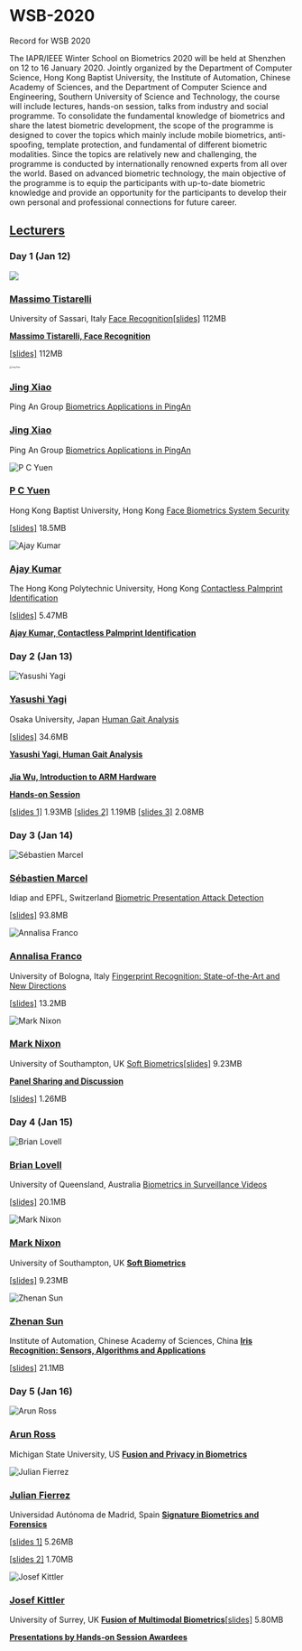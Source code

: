 # WSB-2020
Record for WSB 2020

The IAPR/IEEE Winter School on Biometrics 2020 will be held at Shenzhen on 12 to 16 January 2020. Jointly organized by the Department of Computer Science, Hong Kong Baptist University, the Institute of Automation, Chinese Academy of Sciences, and the Department of Computer Science and Engineering, Southern University of Science and Technology, the course will include lectures, hands-on session, talks from industry and social programme. To consolidate the fundamental knowledge of biometrics and share the latest biometric development, the scope of the programme is designed to cover the topics which mainly include mobile biometrics, anti-spoofing, template protection, and fundamental of different biometric modalities. Since the topics are relatively new and challenging, the programme is conducted by internationally renowned experts from all over the world. Based on advanced biometric technology, the main objective of the programme is to equip the participants with up-to-date biometric knowledge and provide an opportunity for the participants to develop their own personal and professional connections for future career.



## [Lecturers]( https://www.comp.hkbu.edu.hk/wsb2020/lecturer.php )

### **Day 1** (Jan 12)

  <img  src="https://www.comp.hkbu.edu.hk/wsb2020/images/speakers/massimo-tistarelli.jpg" />  

### [Massimo Tistarelli](https://www.comp.hkbu.edu.hk/wsb2020/lecturer_details.php?lect_id=10)

University of Sassari, Italy
[Face Recognition](https://www.comp.hkbu.edu.hk/wsb2020/lecturer_details.php?lect_id=10)[[slides\]](https://www.comp.hkbu.edu.hk/wsb2020/slides/Massimo_Tistarelli.pdf) 112MB

 [**Massimo Tistarelli, Face Recognition**](https://www.comp.hkbu.edu.hk/wsb2020/lecturer_details.php?lect_id=10) 

[[slides\]](https://www.comp.hkbu.edu.hk/wsb2020/slides/Massimo_Tistarelli.pdf) 112MB



<img src="https://www.comp.hkbu.edu.hk/wsb2020/images/speakers/jing_xiao.jpg" alt="Jing Xiao" style="zoom:25%;" />

### [Jing Xiao](https://www.comp.hkbu.edu.hk/wsb2020/lecturer_details.php?lect_id=12)

Ping An Group
[Biometrics Applications in PingAn](https://www.comp.hkbu.edu.hk/wsb2020/lecturer_details.php?lect_id=12)



### [Jing Xiao](https://www.comp.hkbu.edu.hk/wsb2020/lecturer_details.php?lect_id=12)

Ping An Group
[Biometrics Applications in PingAn](https://www.comp.hkbu.edu.hk/wsb2020/lecturer_details.php?lect_id=12)



![P C Yuen](https://www.comp.hkbu.edu.hk/wsb2020/images/speakers/pcyuen.jpg)

### [P C Yuen](http://www.comp.hkbu.edu.hk/~pcyuen/)

Hong Kong Baptist University, Hong Kong
[Face Biometrics System Security](https://www.comp.hkbu.edu.hk/wsb2020/lecturer_details.php?lect_id=14)

[[slides\]](https://www.comp.hkbu.edu.hk/wsb2020/slides/PC_Yuen.pdf) 18.5MB



![Ajay Kumar](https://www.comp.hkbu.edu.hk/wsb2020/images/speakers/ajay-kumar.jpg)

### [Ajay Kumar](http://www.comp.polyu.edu.hk/~csajaykr)

The Hong Kong Polytechnic University, Hong Kong
[Contactless Palmprint Identification](https://www.comp.hkbu.edu.hk/wsb2020/lecturer_details.php?lect_id=4)

[[slides\]](https://www.comp.hkbu.edu.hk/wsb2020/slides/Ajay_Kumar.pdf) 5.47MB

[**Ajay Kumar, Contactless Palmprint Identification**](https://www.comp.hkbu.edu.hk/wsb2020/lecturer_details.php?lect_id=4)



### Day 2 (Jan 13)

![Yasushi Yagi](https://www.comp.hkbu.edu.hk/wsb2020/images/speakers/yasushi-yagi.jpg)

### [Yasushi Yagi](http://www.am.sanken.osaka-u.ac.jp/~yagi/)

Osaka University, Japan
[Human Gait Analysis](https://www.comp.hkbu.edu.hk/wsb2020/lecturer_details.php?lect_id=13)

[[slides\]](https://www.comp.hkbu.edu.hk/wsb2020/slides/Yasushi_Yagi.pdf) 34.6MB

[**Yasushi Yagi, Human Gait Analysis**](https://www.comp.hkbu.edu.hk/wsb2020/lecturer_details.php?lect_id=13)

### 

[**Jia Wu, Introduction to ARM Hardware**](https://www.comp.hkbu.edu.hk/wsb2020/hands_on.php)

[**Hands-on Session**](https://www.comp.hkbu.edu.hk/wsb2020/hands_on.php)

 [[slides 1\]](https://www.comp.hkbu.edu.hk/wsb2020/slides/handson1.pdf) 1.93MB
[[slides 2\]](https://www.comp.hkbu.edu.hk/wsb2020/slides/handson2.pdf) 1.19MB
[[slides 3\]](https://www.comp.hkbu.edu.hk/wsb2020/slides/handson3.pdf) 2.08MB 



### **Day 3** (Jan 14)



![Sébastien Marcel](https://www.comp.hkbu.edu.hk/wsb2020/images/speakers/sebastien-marcel.jpg)

### [Sébastien Marcel](http://www.idiap.ch/~marcel)

Idiap and EPFL, Switzerland
[Biometric Presentation Attack Detection](https://www.comp.hkbu.edu.hk/wsb2020/lecturer_details.php?lect_id=6)

[[slides\]](https://www.comp.hkbu.edu.hk/wsb2020/slides/Sébastien_Marcel.pdf) 93.8MB

![Annalisa Franco](https://www.comp.hkbu.edu.hk/wsb2020/images/speakers/annalisa-franco.png)

### [Annalisa Franco](https://www.unibo.it/sitoweb/annalisa.franco/en)

University of Bologna, Italy
[Fingerprint Recognition: State-of-the-Art and New Directions](https://www.comp.hkbu.edu.hk/wsb2020/lecturer_details.php?lect_id=2)

[[slides\]](https://www.comp.hkbu.edu.hk/wsb2020/slides/Annalisa_Franco.pdf) 13.2MB



![Mark Nixon](https://www.comp.hkbu.edu.hk/wsb2020/images/speakers/mark-nixon.png)

### [Mark Nixon](https://www.ecs.soton.ac.uk/people/msn)

University of Southampton, UK
[Soft Biometrics](https://www.comp.hkbu.edu.hk/wsb2020/lecturer_details.php?lect_id=7)[[slides\]](https://www.comp.hkbu.edu.hk/wsb2020/slides/Mark_Nixon.pdf) 9.23MB

**[Panel Sharing and Discussion](https://www.comp.hkbu.edu.hk/wsb2020/panel_sharing.php)**

[[slides\]](https://www.comp.hkbu.edu.hk/wsb2020/slides/panel_sharing.pdf) 1.26MB



### **Day 4** (Jan 15)

![Brian Lovell](https://www.comp.hkbu.edu.hk/wsb2020/images/speakers/brian-lovell.jpg)

### [Brian Lovell](https://researchers.uq.edu.au/researcher/327)

University of Queensland, Australia
[Biometrics in Surveillance Videos](https://www.comp.hkbu.edu.hk/wsb2020/lecturer_details.php?lect_id=5)

[[slides\]](https://www.comp.hkbu.edu.hk/wsb2020/slides/Brian_Lovell.pdf) 20.1MB



![Mark Nixon](https://www.comp.hkbu.edu.hk/wsb2020/images/speakers/mark-nixon.png)

### [Mark Nixon](https://www.ecs.soton.ac.uk/people/msn)

University of Southampton, UK
[**Soft Biometrics**](https://www.comp.hkbu.edu.hk/wsb2020/lecturer_details.php?lect_id=7)

[[slides\]](https://www.comp.hkbu.edu.hk/wsb2020/slides/Mark_Nixon.pdf) 9.23MB





![Zhenan Sun](https://www.comp.hkbu.edu.hk/wsb2020/images/speakers/zhenan-sun.jpg)

### [Zhenan Sun](http://www.cbsr.ia.ac.cn/users/znsun/)

Institute of Automation, Chinese Academy of Sciences, China
[**Iris Recognition: Sensors, Algorithms and Applications**](https://www.comp.hkbu.edu.hk/wsb2020/lecturer_details.php?lect_id=9)

[[slides\]](https://www.comp.hkbu.edu.hk/wsb2020/slides/Zhenan_Sun.pdf) 21.1MB



### **Day 5** (Jan 16)

![Arun Ross](https://www.comp.hkbu.edu.hk/wsb2020/images/speakers/arun-ross.png)

### [Arun Ross](http://www.cse.msu.edu/~rossarun/)

Michigan State University, US
[**Fusion and Privacy in Biometrics**](https://www.comp.hkbu.edu.hk/wsb2020/lecturer_details.php?lect_id=8)



![Julian Fierrez](https://www.comp.hkbu.edu.hk/wsb2020/images/speakers/julian-fierrez.jpg)

### [Julian Fierrez](http://atvs.ii.uam.es/fierrez/)

Universidad Autónoma de Madrid, Spain
[**Signature Biometrics and Forensics**](https://www.comp.hkbu.edu.hk/wsb2020/lecturer_details.php?lect_id=1)

[[slides 1\]](https://www.comp.hkbu.edu.hk/wsb2020/slides/Julian_Fierrez_1.pdf) 5.26MB

[[slides 2\]](https://www.comp.hkbu.edu.hk/wsb2020/slides/Julian_Fierrez_2.pdf) 1.70MB



![Josef Kittler](https://www.comp.hkbu.edu.hk/wsb2020/images/speakers/josef-kittler.jpg)

### [Josef Kittler](https://www.surrey.ac.uk/people/josef-kittler)

University of Surrey, UK
[**Fusion of Multimodal Biometrics**](https://www.comp.hkbu.edu.hk/wsb2020/lecturer_details.php?lect_id=3)[[slides\]](https://www.comp.hkbu.edu.hk/wsb2020/slides/Josef_Kittler.pdf) 5.80MB



[**Presentations by Hands-on Session Awardees**](https://www.comp.hkbu.edu.hk/wsb2020/hands_on.php)

